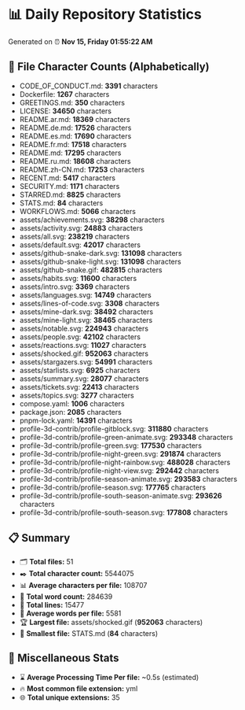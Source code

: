 # 📊 Daily Repository Statistics
Generated on ⏰ **Nov 15, Friday 01:55:22 AM**

## 📂 File Character Counts (Alphabetically)
- CODE_OF_CONDUCT.md: **3391** characters
- Dockerfile: **1267** characters
- GREETINGS.md: **350** characters
- LICENSE: **34650** characters
- README.ar.md: **18369** characters
- README.de.md: **17526** characters
- README.es.md: **17690** characters
- README.fr.md: **17518** characters
- README.md: **17295** characters
- README.ru.md: **18608** characters
- README.zh-CN.md: **17253** characters
- RECENT.md: **5417** characters
- SECURITY.md: **1171** characters
- STARRED.md: **8825** characters
- STATS.md: **84** characters
- WORKFLOWS.md: **5066** characters
- assets/achievements.svg: **38298** characters
- assets/activity.svg: **24883** characters
- assets/all.svg: **238219** characters
- assets/default.svg: **42017** characters
- assets/github-snake-dark.svg: **131098** characters
- assets/github-snake-light.svg: **131098** characters
- assets/github-snake.gif: **482815** characters
- assets/habits.svg: **11600** characters
- assets/intro.svg: **3369** characters
- assets/languages.svg: **14749** characters
- assets/lines-of-code.svg: **3308** characters
- assets/mine-dark.svg: **38492** characters
- assets/mine-light.svg: **38465** characters
- assets/notable.svg: **224943** characters
- assets/people.svg: **42102** characters
- assets/reactions.svg: **11027** characters
- assets/shocked.gif: **952063** characters
- assets/stargazers.svg: **54991** characters
- assets/starlists.svg: **6925** characters
- assets/summary.svg: **28077** characters
- assets/tickets.svg: **22413** characters
- assets/topics.svg: **3277** characters
- compose.yaml: **1006** characters
- package.json: **2085** characters
- pnpm-lock.yaml: **14391** characters
- profile-3d-contrib/profile-gitblock.svg: **311880** characters
- profile-3d-contrib/profile-green-animate.svg: **293348** characters
- profile-3d-contrib/profile-green.svg: **177530** characters
- profile-3d-contrib/profile-night-green.svg: **291874** characters
- profile-3d-contrib/profile-night-rainbow.svg: **488028** characters
- profile-3d-contrib/profile-night-view.svg: **292442** characters
- profile-3d-contrib/profile-season-animate.svg: **293583** characters
- profile-3d-contrib/profile-season.svg: **177765** characters
- profile-3d-contrib/profile-south-season-animate.svg: **293626** characters
- profile-3d-contrib/profile-south-season.svg: **177808** characters

## 📋 Summary
- 🗂️ **Total files:** 51
- ✒️ **Total character count:** 5544075
- 📊 **Average characters per file:** 108707
- 📝 **Total word count:** 284639
- 🧾 **Total lines:** 15477
- 📐 **Average words per file:** 5581
- 🏆 **Largest file:** assets/shocked.gif (**952063** characters)
- 🥉 **Smallest file:** STATS.md (**84** characters)

## 🌟 Miscellaneous Stats
- ⌛ **Average Processing Time Per file:** ~0.5s (estimated)
- 🔥 **Most common file extension:** yml
- 🌐 **Total unique extensions:** 35
